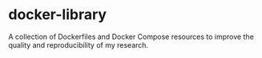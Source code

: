 # docker-library
 A collection of Dockerfiles and Docker Compose resources to improve the quality and reproducibility of my research.
